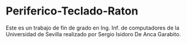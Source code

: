 # Periferico-Teclado-Raton
Este es un trabajo de fin de grado en Ing. Inf. de computadores de la Universidad de Sevilla realizado por Sergio Isidoro De Anca Garabito. 
